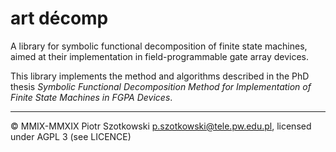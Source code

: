 art décomp
==========

A library for symbolic functional decomposition of finite state machines, aimed at their implementation in field-programmable gate array devices.

This library implements the method and algorithms described in the PhD thesis _Symbolic Functional Decomposition Method for Implementation of Finite State Machines in FGPA Devices_.

---

© MMIX-MMXIX Piotr Szotkowski <p.szotkowski@tele.pw.edu.pl>, licensed under AGPL 3 (see LICENCE)
